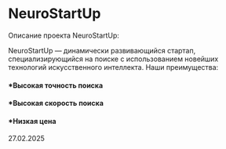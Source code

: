 # NeuroStartUp
Описание проекта NeuroStartUp:

NeuroStartUp — динамически развивающийся стартап, специализирующийся на поиске с использованием новейших технологий искусственного интеллекта. Наши преимущества:

#### *Высокая точность поиска
#### *Высокая скорость поиска
#### *Низкая цена

27.02.2025